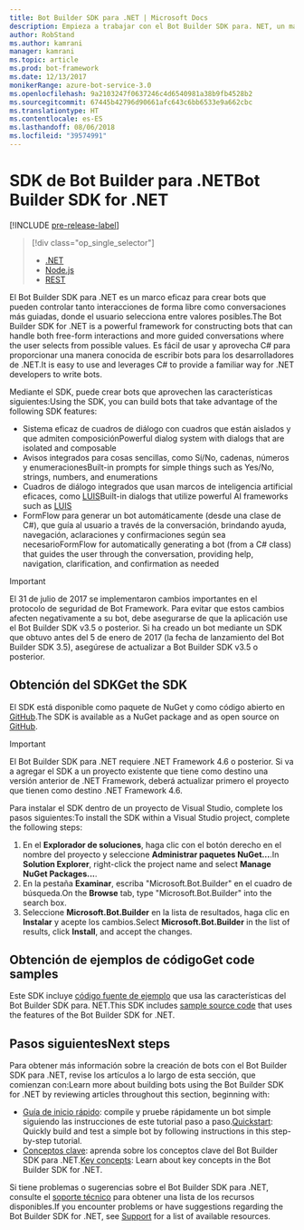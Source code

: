 ```yaml
---
title: Bot Builder SDK para .NET | Microsoft Docs
description: Empieza a trabajar con el Bot Builder SDK para. NET, un marco eficaz y fácil de usar para la creación de bots.
author: RobStand
ms.author: kamrani
manager: kamrani
ms.topic: article
ms.prod: bot-framework
ms.date: 12/13/2017
monikerRange: azure-bot-service-3.0
ms.openlocfilehash: 9a2103247f0637246c4d6540981a38b9fb4528b2
ms.sourcegitcommit: 67445b42796d90661afc643c6bb6533e9a662cbc
ms.translationtype: HT
ms.contentlocale: es-ES
ms.lasthandoff: 08/06/2018
ms.locfileid: "39574991"
---
```

# <a name="bot-builder-sdk-for-net"></a><span data-ttu-id="3de8a-103">SDK de Bot Builder para .NET</span><span class="sxs-lookup"><span data-stu-id="3de8a-103">Bot Builder SDK for .NET</span></span>

[!INCLUDE [pre-release-label](../includes/pre-release-label-v3.md)]

> [!div class="op_single_selector"]
> - [.NET](../dotnet/bot-builder-dotnet-overview.md)
> - [Node.js](../nodejs/bot-builder-nodejs-overview.md)
> - [REST](../rest-api/bot-framework-rest-overview.md)

<span data-ttu-id="3de8a-107">El Bot Builder SDK para .NET es un marco eficaz para crear bots que pueden controlar tanto interacciones de forma libre como conversaciones más guiadas, donde el usuario selecciona entre valores posibles.</span><span class="sxs-lookup"><span data-stu-id="3de8a-107">The Bot Builder SDK for .NET is a powerful framework for constructing bots that can handle both free-form interactions and more guided conversations where the user selects from possible values.</span></span> <span data-ttu-id="3de8a-108">Es fácil de usar y aprovecha C# para proporcionar una manera conocida de escribir bots para los desarrolladores de .NET.</span><span class="sxs-lookup"><span data-stu-id="3de8a-108">It is easy to use and leverages C# to provide a familiar way for .NET developers to write bots.</span></span>

<span data-ttu-id="3de8a-109">Mediante el SDK, puede crear bots que aprovechen las características siguientes:</span><span class="sxs-lookup"><span data-stu-id="3de8a-109">Using the SDK, you can build bots that take advantage of the following SDK features:</span></span> 

- <span data-ttu-id="3de8a-110">Sistema eficaz de cuadros de diálogo con cuadros que están aislados y que admiten composición</span><span class="sxs-lookup"><span data-stu-id="3de8a-110">Powerful dialog system with dialogs that are isolated and composable</span></span>
- <span data-ttu-id="3de8a-111">Avisos integrados para cosas sencillas, como Sí/No, cadenas, números y enumeraciones</span><span class="sxs-lookup"><span data-stu-id="3de8a-111">Built-in prompts for simple things such as Yes/No, strings, numbers, and enumerations</span></span>
- <span data-ttu-id="3de8a-112">Cuadros de diálogo integrados que usan marcos de inteligencia artificial eficaces, como <a href="http://luis.ai" target="_blank">LUIS</a></span><span class="sxs-lookup"><span data-stu-id="3de8a-112">Built-in dialogs that utilize powerful AI frameworks such as <a href="http://luis.ai" target="_blank">LUIS</a></span></span>
- <span data-ttu-id="3de8a-113">FormFlow para generar un bot automáticamente (desde una clase de C#), que guía al usuario a través de la conversación, brindando ayuda, navegación, aclaraciones y confirmaciones según sea necesario</span><span class="sxs-lookup"><span data-stu-id="3de8a-113">FormFlow for automatically generating a bot (from a C# class) that guides the user through the conversation, providing help, navigation, clarification, and confirmation as needed</span></span>

> [!IMPORTANT]
> El 31 de julio de 2017 se implementaron cambios importantes en el protocolo de seguridad de Bot Framework. Para evitar que estos cambios afecten negativamente a su bot, debe asegurarse de que la aplicación use el Bot Builder SDK v3.5 o posterior. Si ha creado un bot mediante un SDK que obtuvo antes del 5 de enero de 2017 (la fecha de lanzamiento del Bot Builder SDK 3.5), asegúrese de actualizar a Bot Builder SDK v3.5 o posterior.

## <a name="get-the-sdk"></a><span data-ttu-id="3de8a-117">Obtención del SDK</span><span class="sxs-lookup"><span data-stu-id="3de8a-117">Get the SDK</span></span>

<span data-ttu-id="3de8a-118">El SDK está disponible como paquete de NuGet y como código abierto en <a href="https://github.com/Microsoft/BotBuilder" target="_blank">GitHub</a>.</span><span class="sxs-lookup"><span data-stu-id="3de8a-118">The SDK is available as a NuGet package and as open source on <a href="https://github.com/Microsoft/BotBuilder" target="_blank">GitHub</a>.</span></span>

> [!IMPORTANT]
> El Bot Builder SDK para .NET requiere .NET Framework 4.6 o posterior. Si va a agregar el SDK a un proyecto existente que tiene como destino una versión anterior de .NET Framework, deberá actualizar primero el proyecto que tienen como destino .NET Framework 4.6.

<span data-ttu-id="3de8a-121">Para instalar el SDK dentro de un proyecto de Visual Studio, complete los pasos siguientes:</span><span class="sxs-lookup"><span data-stu-id="3de8a-121">To install the SDK within a Visual Studio project, complete the following steps:</span></span>

1. <span data-ttu-id="3de8a-122">En el **Explorador de soluciones**, haga clic con el botón derecho en el nombre del proyecto y seleccione **Administrar paquetes NuGet…**.</span><span class="sxs-lookup"><span data-stu-id="3de8a-122">In **Solution Explorer**, right-click the project name and select **Manage NuGet Packages...**.</span></span>
2. <span data-ttu-id="3de8a-123">En la pestaña **Examinar**, escriba "Microsoft.Bot.Builder" en el cuadro de búsqueda.</span><span class="sxs-lookup"><span data-stu-id="3de8a-123">On the **Browse** tab, type "Microsoft.Bot.Builder" into the search box.</span></span>
3. <span data-ttu-id="3de8a-124">Seleccione **Microsoft.Bot.Builder** en la lista de resultados, haga clic en **Instalar** y acepte los cambios.</span><span class="sxs-lookup"><span data-stu-id="3de8a-124">Select **Microsoft.Bot.Builder** in the list of results, click **Install**, and accept the changes.</span></span>

## <a name="get-code-samples"></a><span data-ttu-id="3de8a-125">Obtención de ejemplos de código</span><span class="sxs-lookup"><span data-stu-id="3de8a-125">Get code samples</span></span>

<span data-ttu-id="3de8a-126">Este SDK incluye [código fuente de ejemplo](bot-builder-dotnet-samples.md) que usa las características del Bot Builder SDK para. NET.</span><span class="sxs-lookup"><span data-stu-id="3de8a-126">This SDK includes [sample source code](bot-builder-dotnet-samples.md) that uses the features of the Bot Builder SDK for .NET.</span></span>

## <a name="next-steps"></a><span data-ttu-id="3de8a-127">Pasos siguientes</span><span class="sxs-lookup"><span data-stu-id="3de8a-127">Next steps</span></span>

<span data-ttu-id="3de8a-128">Para obtener más información sobre la creación de bots con el Bot Builder SDK para .NET, revise los artículos a lo largo de esta sección, que comienzan con:</span><span class="sxs-lookup"><span data-stu-id="3de8a-128">Learn more about building bots using the Bot Builder SDK for .NET by reviewing articles throughout this section, beginning with:</span></span>

- <span data-ttu-id="3de8a-129">[Guía de inicio rápido](bot-builder-dotnet-quickstart.md): compile y pruebe rápidamente un bot simple siguiendo las instrucciones de este tutorial paso a paso.</span><span class="sxs-lookup"><span data-stu-id="3de8a-129">[Quickstart](bot-builder-dotnet-quickstart.md): Quickly build and test a simple bot by following instructions in this step-by-step tutorial.</span></span>
- <span data-ttu-id="3de8a-130">[Conceptos clave](bot-builder-dotnet-concepts.md): aprenda sobre los conceptos clave del Bot Builder SDK para .NET.</span><span class="sxs-lookup"><span data-stu-id="3de8a-130">[Key concepts](bot-builder-dotnet-concepts.md): Learn about key concepts in the Bot Builder SDK for .NET.</span></span>

<span data-ttu-id="3de8a-131">Si tiene problemas o sugerencias sobre el Bot Builder SDK para .NET, consulte el [soporte técnico](../bot-service-resources-links-help.md) para obtener una lista de los recursos disponibles.</span><span class="sxs-lookup"><span data-stu-id="3de8a-131">If you encounter problems or have suggestions regarding the Bot Builder SDK for .NET, see [Support](../bot-service-resources-links-help.md) for a list of available resources.</span></span> 
